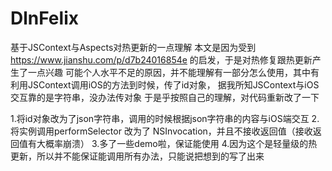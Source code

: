 # DlnFelix
基于JSContext与Aspects对热更新的一点理解
本文是因为受到 https://www.jianshu.com/p/d7b24016854e 的启发，于是对热修复跟热更新产生了一点兴趣
可能个人水平不足的原因，并不能理解有一部分怎么使用，其中有利用JSContext调用iOS的方法到时候，传了id对象，
据我所知JSContext与iOS交互靠的是字符串，没办法传对象
于是乎按照自己的理解，对代码重新改了一下

1.将id对象改为了json字符串，调用的时候根据json字符串的内容与iOS端交互
2.将实例调用performSelector 改为了 NSInvocation，并且不接收返回值（接收返回值有大概率崩溃）
3.多了一些demo啦，保证能使用
4.因为这个是轻量级的热更新，所以并不能保证能调用所有办法，只能说把想到的写了出来
